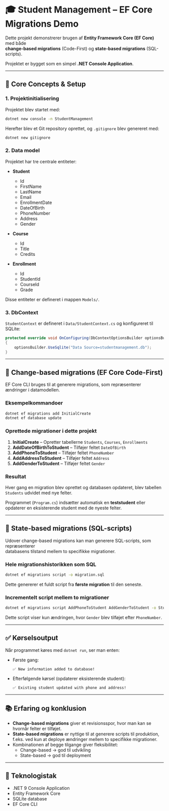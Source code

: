 # 🎓 Student Management – EF Core Migrations Demo

Dette projekt demonstrerer brugen af **Entity Framework Core (EF Core)** med både  
**change-based migrations** (Code-First) og **state-based migrations** (SQL-scripts).

Projektet er bygget som en simpel **.NET Console Application**.

---

## 🚀 Core Concepts & Setup

### 1. Projektinitialisering

Projektet blev startet med:

```bash
dotnet new console -n StudentManagement
```

Herefter blev et Git repository oprettet, og `.gitignore` blev genereret med:

```bash
dotnet new gitignore
```

### 2. Data model

Projektet har tre centrale entiteter:

- **Student**

  - Id
  - FirstName
  - LastName
  - Email
  - EnrollmentDate
  - DateOfBirth
  - PhoneNumber
  - Address
  - Gender

- **Course**

  - Id
  - Title
  - Credits

- **Enrollment**
  - Id
  - StudentId
  - CourseId
  - Grade

Disse entiteter er defineret i mappen `Models/`.

### 3. DbContext

`StudentContext` er defineret i `Data/StudentContext.cs` og konfigureret til SQLite:

```csharp
protected override void OnConfiguring(DbContextOptionsBuilder optionsBuilder)
{
    optionsBuilder.UseSqlite("Data Source=studentmanagement.db");
}
```

---

## 🔀 Change-based migrations (EF Core Code-First)

EF Core CLI bruges til at generere migrations, som repræsenterer ændringer i datamodellen.

### Eksempelkommandoer

```bash
dotnet ef migrations add InitialCreate
dotnet ef database update
```

### Oprettede migrationer i dette projekt

1. **InitialCreate** – Opretter tabellerne `Students`, `Courses`, `Enrollments`
2. **AddDateOfBirthToStudent** – Tilføjer feltet `DateOfBirth`
3. **AddPhoneToStudent** – Tilføjer feltet `PhoneNumber`
4. **AddAddressToStudent** – Tilføjer feltet `Address`
5. **AddGenderToStudent** – Tilføjer feltet `Gender`

### Resultat

Hver gang en migration blev oprettet og databasen opdateret, blev tabellen `Students` udvidet med nye felter.

Programmet (`Program.cs`) indsætter automatisk en **teststudent** eller opdaterer en eksisterende student med de nyeste felter.

---

## 📜 State-based migrations (SQL-scripts)

Udover change-based migrations kan man generere SQL-scripts, som repræsenterer  
databasens tilstand mellem to specifikke migrationer.

### Hele migrationshistorikken som SQL

```bash
dotnet ef migrations script -o migration.sql
```

Dette genererer et fuldt script fra **første migration** til den seneste.

### Incrementelt script mellem to migrationer

```bash
dotnet ef migrations script AddPhoneToStudent AddGenderToStudent -o StudentUpdate.sql
```

Dette script viser kun ændringen, hvor `Gender` blev tilføjet efter `PhoneNumber`.

---

## ✅ Kørselsoutput

Når programmet køres med `dotnet run`, ser man enten:

- Første gang:

  ```
  ✅ New information added to database!
  ```

- Efterfølgende kørsel (opdaterer eksisterende student):
  ```
  ✅ Existing student updated with phone and address!
  ```

---

## 📚 Erfaring og konklusion

- **Change-based migrations** giver et revisionsspor, hvor man kan se hvornår felter er tilføjet.
- **State-based migrations** er nyttige til at generere scripts til produktion, f.eks. ved kun at deploye ændringer mellem to specifikke migrationer.
- Kombinationen af begge tilgange giver fleksibilitet:
  - Change-based → god til udvikling
  - State-based → god til deployment

---

## 🔧 Teknologistak

- .NET 9 Console Application
- Entity Framework Core
- SQLite database
- EF Core CLI
